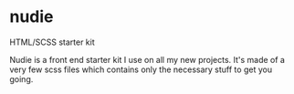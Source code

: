 # nudie
HTML/SCSS starter kit

Nudie is a front end starter kit I use on all my new projects. 
It's made of a very few scss files which contains only the necessary stuff to get you going.

